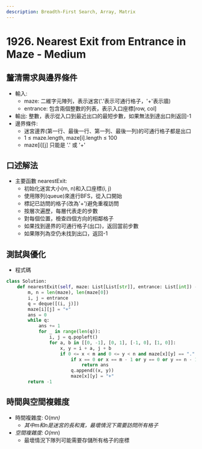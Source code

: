 ```yaml
---
description: Breadth-First Search, Array, Matrix
---
```


# 1926. Nearest Exit from Entrance in Maze - Medium

## 釐清需求與邊界條件

* 輸入:&#x20;
  * maze: 二維字元陣列，表示迷宮('.'表示可通行格子，'+'表示牆)&#x20;
  * entrance: 包含兩個整數的列表，表示入口座標\[row, col]&#x20;
* 輸出: 整數，表示從入口到最近出口的最短步數，如果無法到達出口則返回-1
* 邊界條件:&#x20;
  * 迷宮邊界(第一行、最後一行、第一列、最後一列)的可通行格子都是出口&#x20;
  * 1 ≤ maze.length, maze\[i].length ≤ 100&#x20;
  * maze\[i]\[j] 只能是 '.' 或 '+'

## 口述解法

* 主要函數 nearestExit:&#x20;
  * 初始化迷宮大小(m, n)和入口座標(i, j)
  * 使用隊列(queue)來進行BFS，從入口開始
  * 標記已訪問的格子(改為'+')避免重複訪問
  * 按層次遍歷，每層代表走的步數
  * 對每個位置，檢查四個方向的相鄰格子
  * 如果找到邊界的可通行格子(出口)，返回當前步數
  * 如果隊列為空仍未找到出口，返回-1

## 測試與優化

* 程式碼

```python
class Solution:
    def nearestExit(self, maze: List[List[str]], entrance: List[int]) -> int:
        m, n = len(maze), len(maze[0])
        i, j = entrance
        q = deque([(i, j)])
        maze[i][j] = "+"
        ans = 0
        while q:
            ans += 1
            for _ in range(len(q)):
                i, j = q.popleft()
                for a, b in [[0, -1], [0, 1], [-1, 0], [1, 0]]:
                    x, y = i + a, j + b
                    if 0 <= x < m and 0 <= y < n and maze[x][y] == ".":
                        if x == 0 or x == m - 1 or y == 0 or y == n - 1:
                            return ans
                        q.append((x, y))
                        maze[x][y] = "+"
        return -1
```

## 時間與空間複雜度

* 時間複雜度: O(&#x6D;_&#x6E;)_
  * _其中m和n是迷宮的長和寬，最壞情況下需要訪問所有格子_
* _空間複雜度: O(&#x6D;_&#x6E;)
  * 最壞情況下隊列可能需要存儲所有格子的座標
